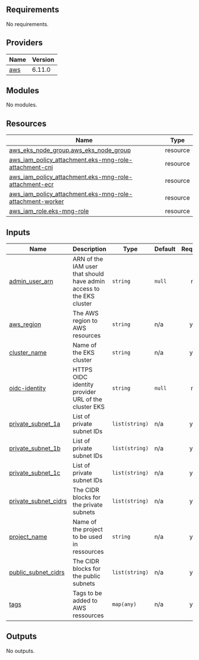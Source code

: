 <!-- BEGIN_TF_DOCS -->
## Requirements

No requirements.

## Providers

| Name | Version |
|------|---------|
| <a name="provider_aws"></a> [aws](#provider\_aws) | 6.11.0 |

## Modules

No modules.

## Resources

| Name | Type |
|------|------|
| [aws_eks_node_group.aws_eks_node_group](https://registry.terraform.io/providers/hashicorp/aws/latest/docs/resources/eks_node_group) | resource |
| [aws_iam_policy_attachment.eks-mng-role-attachment-cni](https://registry.terraform.io/providers/hashicorp/aws/latest/docs/resources/iam_policy_attachment) | resource |
| [aws_iam_policy_attachment.eks-mng-role-attachment-ecr](https://registry.terraform.io/providers/hashicorp/aws/latest/docs/resources/iam_policy_attachment) | resource |
| [aws_iam_policy_attachment.eks-mng-role-attachment-worker](https://registry.terraform.io/providers/hashicorp/aws/latest/docs/resources/iam_policy_attachment) | resource |
| [aws_iam_role.eks-mng-role](https://registry.terraform.io/providers/hashicorp/aws/latest/docs/resources/iam_role) | resource |

## Inputs

| Name | Description | Type | Default | Required |
|------|-------------|------|---------|:--------:|
| <a name="input_admin_user_arn"></a> [admin\_user\_arn](#input\_admin\_user\_arn) | ARN of the IAM user that should have admin access to the EKS cluster | `string` | `null` | no |
| <a name="input_aws_region"></a> [aws\_region](#input\_aws\_region) | The AWS region to AWS resources | `string` | n/a | yes |
| <a name="input_cluster_name"></a> [cluster\_name](#input\_cluster\_name) | Name of the EKS cluster | `string` | n/a | yes |
| <a name="input_oidc-identity"></a> [oidc-identity](#input\_oidc-identity) | HTTPS OIDC identity provider URL of the cluster EKS | `string` | `null` | no |
| <a name="input_private_subnet_1a"></a> [private\_subnet\_1a](#input\_private\_subnet\_1a) | List of private subnet IDs | `list(string)` | n/a | yes |
| <a name="input_private_subnet_1b"></a> [private\_subnet\_1b](#input\_private\_subnet\_1b) | List of private subnet IDs | `list(string)` | n/a | yes |
| <a name="input_private_subnet_1c"></a> [private\_subnet\_1c](#input\_private\_subnet\_1c) | List of private subnet IDs | `list(string)` | n/a | yes |
| <a name="input_private_subnet_cidrs"></a> [private\_subnet\_cidrs](#input\_private\_subnet\_cidrs) | The CIDR blocks for the private subnets | `list(string)` | n/a | yes |
| <a name="input_project_name"></a> [project\_name](#input\_project\_name) | Name of the project to be used in ressources | `string` | n/a | yes |
| <a name="input_public_subnet_cidrs"></a> [public\_subnet\_cidrs](#input\_public\_subnet\_cidrs) | The CIDR blocks for the public subnets | `list(string)` | n/a | yes |
| <a name="input_tags"></a> [tags](#input\_tags) | Tags to be added to AWS ressources | `map(any)` | n/a | yes |

## Outputs

No outputs.
<!-- END_TF_DOCS -->
